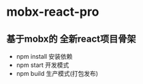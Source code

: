 # mobx-react-pro

## 基于mobx的 全新react项目骨架

* npm install 安装依赖
* npm start 开发模式
* npm build 生产模式(打包发布)
